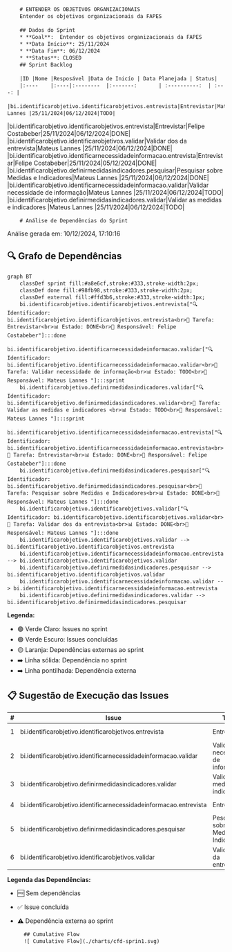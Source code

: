 
        
        # ENTENDER OS OBJETIVOS ORGANIZACIONAIS
        Entender os objetivos organizacionais da FAPES

        ## Dados do Sprint
        * **Goal**:  Entender os objetivos organizacionais da FAPES
        * **Data Início**: 25/11/2024
        * **Data Fim**: 06/12/2024
        * **Status**: CLOSED
        ## Sprint Backlog

        |ID |Nome |Resposável |Data de Inicío | Data Planejada | Status|
        |:----    |:----|:--------  |:-------:       | :----------:  | :---: |
        |bi.identificarobjetivo.identificarobjetivos.entrevista|Entrevistar|Mateus Lannes |25/11/2024|06/12/2024|TODO|
|bi.identificarobjetivo.identificarobjetivos.entrevista|Entrevistar|Felipe Costabeber|25/11/2024|06/12/2024|DONE|
|bi.identificarobjetivo.identificarobjetivos.validar|Validar dos da entrevista|Mateus Lannes |25/11/2024|06/12/2024|DONE|
|bi.identificarobjetivo.identificarnecessidadeinformacao.entrevista|Entrevistar|Felipe Costabeber|25/11/2024|05/12/2024|DONE|
|bi.identificarobjetivo.definirmedidasindicadores.pesquisar|Pesquisar sobre Medidas e Indicadores|Mateus Lannes |25/11/2024|06/12/2024|DONE|
|bi.identificarobjetivo.identificarnecessidadeinformacao.validar|Validar necessidade de informação|Mateus Lannes |25/11/2024|06/12/2024|TODO|
|bi.identificarobjetivo.definirmedidasindicadores.validar|Validar as medidas e indicadores |Mateus Lannes |25/11/2024|06/12/2024|TODO|
      
        # Análise de Dependências do Sprint

Análise gerada em: 10/12/2024, 17:10:16

## 🔍 Grafo de Dependências

```mermaid
graph BT
    classDef sprint fill:#a8e6cf,stroke:#333,stroke-width:2px;
    classDef done fill:#98fb98,stroke:#333,stroke-width:2px;
    classDef external fill:#ffd3b6,stroke:#333,stroke-width:1px;
    bi.identificarobjetivo.identificarobjetivos.entrevista["🔍 Identificador: bi.identificarobjetivo.identificarobjetivos.entrevista<br>📝 Tarefa: Entrevistar<br>📊 Estado: DONE<br>👤 Responsável: Felipe Costabeber"]:::done
    bi.identificarobjetivo.identificarnecessidadeinformacao.validar["🔍 Identificador: bi.identificarobjetivo.identificarnecessidadeinformacao.validar<br>📝 Tarefa: Validar necessidade de informação<br>📊 Estado: TODO<br>👤 Responsável: Mateus Lannes "]:::sprint
    bi.identificarobjetivo.definirmedidasindicadores.validar["🔍 Identificador: bi.identificarobjetivo.definirmedidasindicadores.validar<br>📝 Tarefa: Validar as medidas e indicadores <br>📊 Estado: TODO<br>👤 Responsável: Mateus Lannes "]:::sprint
    bi.identificarobjetivo.identificarnecessidadeinformacao.entrevista["🔍 Identificador: bi.identificarobjetivo.identificarnecessidadeinformacao.entrevista<br>📝 Tarefa: Entrevistar<br>📊 Estado: DONE<br>👤 Responsável: Felipe Costabeber"]:::done
    bi.identificarobjetivo.definirmedidasindicadores.pesquisar["🔍 Identificador: bi.identificarobjetivo.definirmedidasindicadores.pesquisar<br>📝 Tarefa: Pesquisar sobre Medidas e Indicadores<br>📊 Estado: DONE<br>👤 Responsável: Mateus Lannes "]:::done
    bi.identificarobjetivo.identificarobjetivos.validar["🔍 Identificador: bi.identificarobjetivo.identificarobjetivos.validar<br>📝 Tarefa: Validar dos da entrevista<br>📊 Estado: DONE<br>👤 Responsável: Mateus Lannes "]:::done
    bi.identificarobjetivo.identificarobjetivos.validar --> bi.identificarobjetivo.identificarobjetivos.entrevista
    bi.identificarobjetivo.identificarnecessidadeinformacao.entrevista --> bi.identificarobjetivo.identificarobjetivos.validar
    bi.identificarobjetivo.definirmedidasindicadores.pesquisar --> bi.identificarobjetivo.identificarobjetivos.validar
    bi.identificarobjetivo.identificarnecessidadeinformacao.validar --> bi.identificarobjetivo.identificarnecessidadeinformacao.entrevista
    bi.identificarobjetivo.definirmedidasindicadores.validar --> bi.identificarobjetivo.definirmedidasindicadores.pesquisar
```

**Legenda:**
- 🟢 Verde Claro: Issues no sprint
- 🟢 Verde Escuro: Issues concluídas
- 🟡 Laranja: Dependências externas ao sprint
- ➡️ Linha sólida: Dependência no sprint
- ➡️ Linha pontilhada: Dependência externa

## 📋 Sugestão de Execução das Issues

| # | Issue | Título | Status | Responsável | Dependências |
|---|-------|--------|--------|-------------|---------------|
| 1 | bi.identificarobjetivo.identificarobjetivos.entrevista | Entrevistar | DONE | Felipe Costabeber | 🆓 |
| 2 | bi.identificarobjetivo.identificarnecessidadeinformacao.validar | Validar necessidade de informação | TODO | Mateus Lannes  | bi.identificarobjetivo.identificarnecessidadeinformacao.entrevista✅ |
| 3 | bi.identificarobjetivo.definirmedidasindicadores.validar | Validar as medidas e indicadores  | TODO | Mateus Lannes  | bi.identificarobjetivo.definirmedidasindicadores.pesquisar✅ |
| 4 | bi.identificarobjetivo.identificarnecessidadeinformacao.entrevista | Entrevistar | DONE | Felipe Costabeber | bi.identificarobjetivo.identificarobjetivos.validar✅ |
| 5 | bi.identificarobjetivo.definirmedidasindicadores.pesquisar | Pesquisar sobre Medidas e Indicadores | DONE | Mateus Lannes  | bi.identificarobjetivo.identificarobjetivos.validar✅ |
| 6 | bi.identificarobjetivo.identificarobjetivos.validar | Validar dos da entrevista | DONE | Mateus Lannes  | bi.identificarobjetivo.identificarobjetivos.entrevista✅ |

**Legenda das Dependências:**
- 🆓 Sem dependências
- ✅ Issue concluída
- ⚠️ Dependência externa ao sprint

        
       
        ## Cumulative Flow
        ![ Cumulative Flow](./charts/cfd-sprin1.svg)
        
        
        